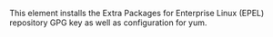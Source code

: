This element installs the Extra Packages for Enterprise Linux (EPEL)
repository GPG key as well as configuration for yum.
